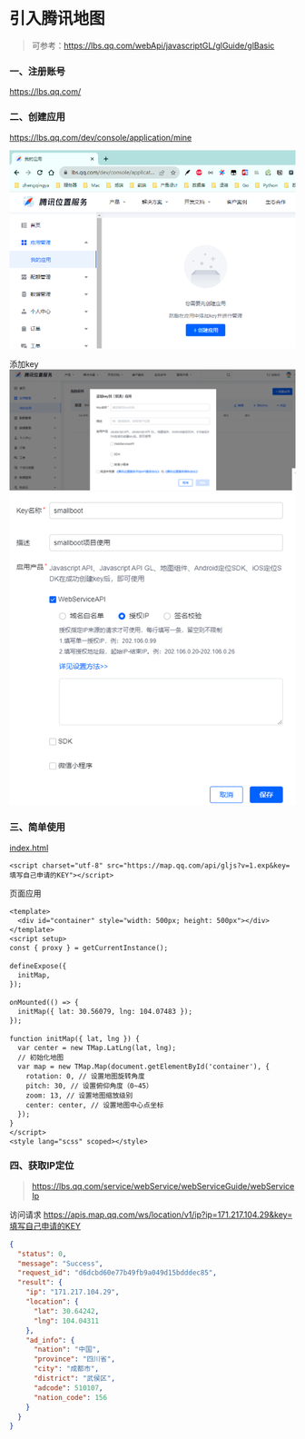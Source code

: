 # 引入腾讯地图

> 可参考：https://lbs.qq.com/webApi/javascriptGL/glGuide/glBasic

### 一、注册账号

https://lbs.qq.com/

### 二、创建应用

https://lbs.qq.com/dev/console/application/mine

![](./images/24-引入腾讯地图-1694741886628.png)

添加key
![](./images/24-引入腾讯地图-1694741956949.png)
![](./images/24-引入腾讯地图-1695607388152.png)

### 三、简单使用

[index.html](../index.html)

```
<script charset="utf-8" src="https://map.qq.com/api/gljs?v=1.exp&key=填写自己申请的KEY"></script>
```

页面应用

```
<template>
  <div id="container" style="width: 500px; height: 500px"></div>
</template>
<script setup>
const { proxy } = getCurrentInstance();

defineExpose({
  initMap,
});

onMounted(() => {
  initMap({ lat: 30.56079, lng: 104.07483 });
});

function initMap({ lat, lng }) {
  var center = new TMap.LatLng(lat, lng);
  // 初始化地图
  var map = new TMap.Map(document.getElementById('container'), {
    rotation: 0, // 设置地图旋转角度
    pitch: 30, // 设置俯仰角度（0~45）
    zoom: 13, // 设置地图缩放级别
    center: center, // 设置地图中心点坐标
  });
}
</script>
<style lang="scss" scoped></style>
```

### 四、获取IP定位

> https://lbs.qq.com/service/webService/webServiceGuide/webServiceIp

访问请求 https://apis.map.qq.com/ws/location/v1/ip?ip=171.217.104.29&key=填写自己申请的KEY

```json
{
  "status": 0,
  "message": "Success",
  "request_id": "d6dcbd60e77b49fb9a049d15bdddec85",
  "result": {
    "ip": "171.217.104.29",
    "location": {
      "lat": 30.64242,
      "lng": 104.04311
    },
    "ad_info": {
      "nation": "中国",
      "province": "四川省",
      "city": "成都市",
      "district": "武侯区",
      "adcode": 510107,
      "nation_code": 156
    }
  }
}
```

